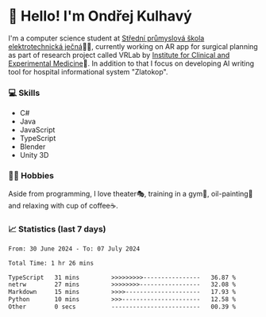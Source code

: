# 👋 Hello! I'm Ondřej Kulhavý

I'm a computer science student at [Střední průmyslová škola elektrotechnická ječná](https://www.spsejecna.cz/)👨‍🎓, currently working on AR app for surgical planning as part of research project called VRLab by [Institute for Clinical and Experimental Medicine](https://www.ikem.cz/en/)🏥.
In addition to that I focus on developing AI writing tool for hospital informational system "Zlatokop".

### 💻 Skills
- C#
- Java
- JavaScript
- TypeScript
- Blender
- Unity 3D

### 🏋️‍♂️ Hobbies

Aside from programming, I love theater🎭, training in a gym💪, oil-painting🎨 and relaxing with cup of coffee☕.
### 📈 Statistics (last 7 days)
<!--START_SECTION:waka-->

```txt
From: 30 June 2024 - To: 07 July 2024

Total Time: 1 hr 26 mins

TypeScript   31 mins         >>>>>>>>>----------------   36.87 %
netrw        27 mins         >>>>>>>>-----------------   32.08 %
Markdown     15 mins         >>>>---------------------   17.93 %
Python       10 mins         >>>----------------------   12.58 %
Other        0 secs          -------------------------   00.39 %
```

<!--END_SECTION:waka-->



